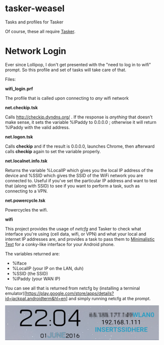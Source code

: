# tasker-weasel
Tasks and profiles for Tasker

Of course, these all require [Tasker](https://play.google.com/store/apps/details?id=net.dinglisch.android.taskerm&hl=en).

# Network Login

Ever since Lollipop, I don't get presented with the "need to log in to wifi" prompt.  So this profile and set of tasks will take care of that.

Files:  

**wifi_login.prf**

The profile that is called upon connecting to *any* wifi network

**net.checkip.tsk**

Calls http://checkip.dyndns.org/ .  If the response is *anything* that doesn't make sense, it sets the variable %IPaddy to 0.0.0.0 ; otherwise it will return %IPaddy with the valid address.

**net.logon.tsk**

Calls **checkip** and if the result is 0.0.0.0, launches Chrome, then afterward calls **checkip** again to set the variable properly.

**net.localnet.info.tsk**

Returns the variable %LocalIP which gives you the local IP address of the device and %SSID which gives the SSID of the WiFi network you are connected to. Useful if you've set the particular IP address and want to test that (along with SSID) to see if you want to perform a task, such as connecting to a VPN.

**net.powercycle.tsk**

Powercycles the wifi.

**wifi**

This project provides the usage of *netcfg* and Tasker to check what interface you're using (cell data, wifi, or VPN) and what your local and internet IP addresses are, and provides a task to pass them to [Minimalistic Text](https://play.google.com/store/apps/details?id=de.devmil.minimaltext&hl=en) for a conky-like interface for your Android phone.

The variables returned are:
* %Iface 
* %LocalIP (your IP on the LAN, duh)
* %SSID (the SSID)
* %IPaddy (your WAN IP)

You can see all that is returned from netcfg by (installing a terminal emulator)[https://play.google.com/store/apps/details?id=jackpal.androidterm&hl=en] and simply running netcfg at the prompt.

![example](example.png?raw=true "With wifi enabled")